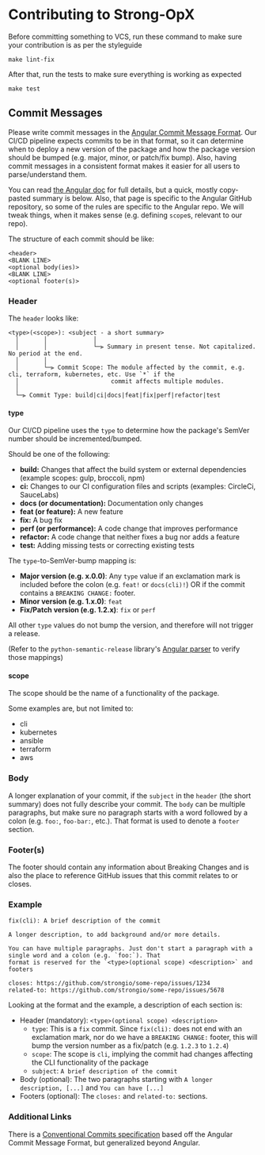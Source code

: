 # Contributing to Strong-OpX

Before committing something to VCS, run these command to make sure your contribution is as per the styleguide

    make lint-fix


After that, run the tests to make sure everything is working as expected

    make test

## Commit Messages

Please write commit messages in the [Angular Commit Message Format](https://github.com/angular/angular/blob/main/CONTRIBUTING.md#commit). 
Our CI/CD pipeline expects commits to be in that format, so it can determine when to deploy a new version of the package
and how the package version should be bumped (e.g. major, minor, or patch/fix bump). Also, having commit messages in
a consistent format makes it easier for all users to parse/understand them.

You can read [the Angular doc](https://github.com/angular/angular/blob/main/CONTRIBUTING.md#commit) for full details, 
but a quick, mostly copy-pasted summary is below. Also, that page is specific to the Angular GitHub repository, so 
some of the rules are specific to the Angular repo. We will tweak things, when it makes sense (e.g. defining `scope`s, 
relevant to our repo).

The structure of each commit should be like:
```
<header>
<BLANK LINE>
<optional body(ies)>
<BLANK LINE>
<optional footer(s)>
```

### Header
The `header` looks like:
```
<type>(<scope>): <subject - a short summary>
  │       │             │
  │       │             └─⫸ Summary in present tense. Not capitalized. No period at the end.
  │       │
  │       └─⫸ Commit Scope: The module affected by the commit, e.g. cli, terraform, kubernetes, etc. Use `*` if the
  │                          commit affects multiple modules.
  │
  └─⫸ Commit Type: build|ci|docs|feat|fix|perf|refactor|test
```

#### type
Our CI/CD pipeline uses the `type` to determine how the package's SemVer number should be incremented/bumped.

Should be one of the following:

- **build:** Changes that affect the build system or external dependencies (example scopes: gulp, broccoli, npm)
- **ci:** Changes to our CI configuration files and scripts (examples: CircleCi, SauceLabs)
- **docs (or documentation):** Documentation only changes
- **feat (or feature):** A new feature
- **fix:** A bug fix
- **perf (or performance):** A code change that improves performance
- **refactor:** A code change that neither fixes a bug nor adds a feature
- **test:** Adding missing tests or correcting existing tests

The `type`-to-SemVer-bump mapping is:

- **Major version (e.g. x.0.0)**: Any `type` value if an exclamation mark is included before the colon (e.g. `feat!` or `docs(cli)!`) 
OR if the commit contains a `BREAKING CHANGE:` footer.
- **Minor version (e.g. 1.x.0)**: `feat`
- **Fix/Patch version (e.g. 1.2.x)**: `fix` or `perf`

All other `type` values do not bump the version, and therefore will not trigger a release.

(Refer to the `python-semantic-release` library's [Angular parser](https://python-semantic-release.readthedocs.io/en/latest/commit-parsing.html#semantic-release-commit-parser-angularcommitparser) to verify those mappings)

#### scope
The scope should be the name of a functionality of the package.

Some examples are, but not limited to:
* cli
* kubernetes
* ansible
* terraform
* aws

 
### Body

A longer explanation of your commit, if the `subject` in the `header` (the short summary) does not fully describe your
commit. The `body` can be multiple paragraphs, but make sure no paragraph starts with a word followed by a colon
(e.g. `foo:`, `foo-bar:`, etc.). That format is used to denote a `footer` section.

### Footer(s)

The footer should contain any information about Breaking Changes and is also the place to reference GitHub issues that 
this commit relates to or closes.

### Example
```
fix(cli): A brief description of the commit

A longer description, to add background and/or more details.

You can have multiple paragraphs. Just don't start a paragraph with a single word and a colon (e.g. `foo:`). That
format is reserved for the `<type>(optional scope) <description>` and footers

closes: https://github.com/strongio/some-repo/issues/1234
related-to: https://github.com/strongio/some-repo/issues/5678
```

Looking at the format and the example, a description of each section is:

- Header (mandatory): `<type>(optional scope) <description>`
  + `type`: This is a `fix` commit. Since `fix(cli):` does not end with an exclamation mark, nor do we have a
`BREAKING CHANGE:` footer, this will bump the version number as a fix/patch (e.g. `1.2.3` to `1.2.4`)
  + `scope`: The scope is `cli`, implying the commit had changes affecting the CLI functionality of the package
  + `subject`: `A brief description of the commit`
- Body (optional): The two paragraphs starting with `A longer description, [...]` and `You can have [...]`
- Footers (optional): The `closes:` and `related-to:` sections.

### Additional Links

There is a [Conventional Commits specification](https://www.conventionalcommits.org/en) based off the Angular Commit
Message Format, but generalized beyond Angular.

